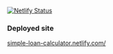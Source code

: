 [![Netlify Status](https://api.netlify.com/api/v1/badges/775c7b5b-d09a-46ed-a438-3a3d4fefb74c/deploy-status)](https://app.netlify.com/sites/simple-loan-calculator/deploys)

### Deployed site
[simple-loan-calculator.netlify.com/](https://simple-loan-calculator.netlify.com/)